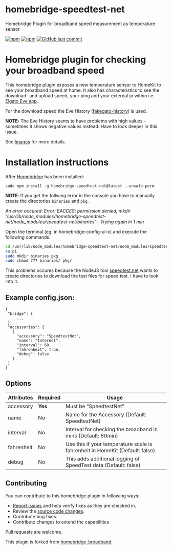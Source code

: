 # homebridge-speedtest-net
Homebridge Plugin for broadband speed measurement as temperature sensor

[![npm](https://img.shields.io/npm/v/homebridge-speedtest-net.svg?style=flat-square)](https://www.npmjs.com/package/homebridge-speedtest-net)
[![npm](https://img.shields.io/npm/dt/homebridge-speedtest-net.svg?style=flat-square)](https://www.npmjs.com/package/homebridge-speedtest-net)
[![GitHub last commit](https://img.shields.io/github/last-commit/Kienz/homebridge-speedtest-net.svg?style=flat-square)](https://github.com/SeydX/homebridge-speedtest-net)

# Homebridge plugin for checking your broadband speed

This homebridge plugin exposes a new temperature sensor to HomeKit to see your broadband speed at home. It also has characteristics to see the download- and upload speed, your ping and your external ip within i.e. [Elgato Eve app](https://apps.apple.com/de/app/eve-f%C3%BCr-homekit/id917695792).

For the download speed the Eve History ([fakegato-history](https://github.com/simont77/fakegato-history)) is used.

**NOTE:** The Eve History seems to have problems with high values - sometimes it shows negative values instead. Have to look deeper in this issue.

See [Images](https://github.com/Kienz/homebridge-speedtest-net/tree/master/images/) for more details.

# Installation instructions

After [Homebridge](https://github.com/nfarina/homebridge) has been installed:

 ```sudo npm install -g homebridge-speedtest-net@latest --unsafe-perm```

 **NOTE**:
 If you get the follwing error in the console you have to manually create the directories `binaries` and `pkg`.

 _An error occured: Error: EACCES: permission denied, mkdir '/usr/lib/node_modules/homebridge-speedtest-net/node_modules/speedtest-net/binaries' - Trying again in 1 min_

Open the terminal (eg. in homebridge-config-ui-x) and execute the following commands.

 ```bash
 cd /usr/lib/node_modules/homebridge-speedtest-net/node_modules/speedtest-net/
 su pi
 sudo mkdir binaries pkg
 sudo chmod 777 binaries/ pkg/
 ````

This problems occures because the NodeJS tool [speedtest.net](https://github.com/ddsol/speedtest.net) wants to create directories to download the test files for speed test. I have to look into it.


 ## Example config.json:

 ```
{
  "bridge": {
      ...
  },
  "accessories": [
    {
      "accessory": "SpeedtestNet",
      "name": "Internet",
      "interval": 60,
      "fahrenheit": true,
      "debug": false
    }
  ]
}
```


## Options

| **Attributes** | **Required** | **Usage** |
|------------|----------|-------|
| accessory | **Yes** | Must be "SpeedtestNet" |
| name | No | Name for the Accessory (Default: SpeedtestNet) |
| interval | No | Interval for checking the broadband in mins (Default: 60min) |
| fahrenheit | No | Use this if your temperature scale is fahrenheit in HomeKit (Default: false) |
| debug | No | This adds additional logging of SpeedTest data (Default: false) |


## Contributing

You can contribute to this homebridge plugin in following ways:

- [Report issues](https://github.com/Kienz/homebridge-speedtest-net/issues) and help verify fixes as they are checked in.
- Review the [source code changes](https://github.com/Kienz/homebridge-speedtest-net/pulls).
- Contribute bug fixes.
- Contribute changes to extend the capabilities

Pull requests are welcome.

This plugin is forked from [homebridge-broadband](https://github.com/SeydX/homebridge-broadband).
